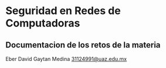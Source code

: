 # Seguridad en Redes de Computadoras
## Documentacion de los retos de la materia
Eber David Gaytan Medina
31124991@uaz.edu.mx




